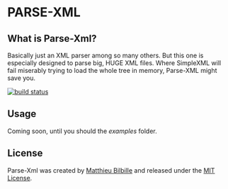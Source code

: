 # PARSE-XML

## What is Parse-Xml?

Basically just an XML parser among so many others. But this one is especially designed to parse big, HUGE XML files. Where SimpleXML will fail miserably trying to load the whole tree in memory, Parse-XML might save you.

[![build status](https://secure.travis-ci.org/mbilbille/parse-xml.png)](http://travis-ci.org/mbilbille/parse-xml)


## Usage

Coming soon, until you should the _examples_ folder.


## License

Parse-Xml was created by [Matthieu Bilbille](http://github.com/mbilbille) and released under the [MIT License](http://github.com/mbilbille/parse-xml/blob/master/LICENSE).
